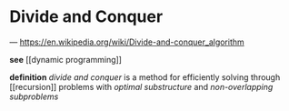 # Divide and Conquer

&mdash; <https://en.wikipedia.org/wiki/Divide-and-conquer_algorithm>

**see** [[dynamic programming]]

**definition** _divide and conquer_ is a method for efficiently solving through [[recursion]] problems with _optimal substructure_ and _non-overlapping subproblems_
